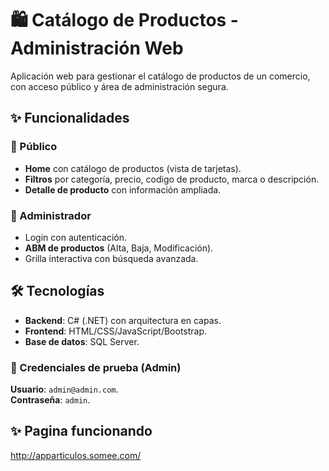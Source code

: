 # 🛍️ Catálogo de Productos - Administración Web  

Aplicación web para gestionar el catálogo de productos de un comercio, con acceso público y área de administración segura.  

## ✨ Funcionalidades  

### 👤 Público  
- **Home** con catálogo de productos (vista de tarjetas).  
- **Filtros** por categoría, precio, codigo de producto, marca o descripción.  
- **Detalle de producto** con información ampliada.  

### 🔑 Administrador  
- Login con autenticación.  
- **ABM de productos** (Alta, Baja, Modificación).  
- Grilla interactiva con búsqueda avanzada.  

## 🛠️ Tecnologías  
- **Backend**: C# (.NET) con arquitectura en capas.  
- **Frontend**: HTML/CSS/JavaScript/Bootstrap.  
- **Base de datos**: SQL Server.  

### 🔐 Credenciales de prueba (Admin)  
**Usuario**: `admin@admin.com`.  
**Contraseña**: `admin`.

## ✨ Pagina funcionando
http://apparticulos.somee.com/  
